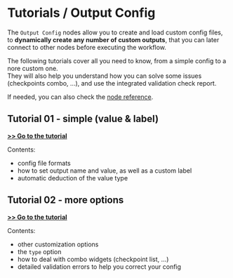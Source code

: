 # Tutorials / Output Config

The `Output Config` nodes allow you to create and load custom config files, to **dynamically create any number of custom outputs**, that you can later connect to other nodes before executing the workflow.

The following tutorials cover all you need to know, from a simple config to a nore custom one.\
They will also help you understand how you can solve some issues (checkpoints combo, ...), and use the integrated validation check report.

If needed, you can also check the [node reference](../../node%20reference/output%20config.md).

## Tutorial 01 - simple (value & label)

**[>> Go to the tutorial](<./01%20-%20simple%20(value%20and%20label)/>)**

Contents:

- config file formats
- how to set output name and value, as well as a custom label
- automatic deduction of the value type

## Tutorial 02 - more options

**[>> Go to the tutorial](./02%20-%20more%20options/)**

Contents:

- other customization options
- the `type` option
- how to deal with combo widgets (checkpoint list, ...)
- detailed validation errors to help you correct your config
